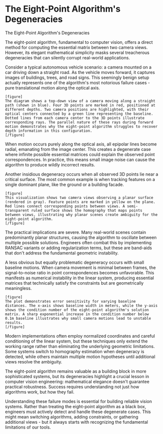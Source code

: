 # The Eight-Point Algorithm's Degeneracies

The Eight-Point Algorithm's Degeneracies

The eight-point algorithm, fundamental to computer vision, offers a direct method for computing the essential matrix between two camera views. However, its elegant mathematical simplicity masks several treacherous degeneracies that can silently corrupt real-world applications.

Consider a typical autonomous vehicle scenario: a camera mounted on a car driving down a straight road. As the vehicle moves forward, it captures images of buildings, trees, and road signs. This seemingly benign setup actually represents one of the algorithm's most notorious failure cases - pure translational motion along the optical axis.

```
[figure]
The diagram shows a top-down view of a camera moving along a straight path (shown in blue). Four 3D points are marked in red, positioned at different depths. Two camera positions are highlighted, with their optical centers connected by a green line representing the baseline. Dotted lines from each camera center to the 3D points illustrate corresponding rays. The parallel nature of these rays during forward motion demonstrates why the eight-point algorithm struggles to recover depth information in this configuration.
[/figure]
```

When motion occurs purely along the optical axis, all epipolar lines become radial, emanating from the image center. This creates a degenerate case where infinite possible essential matrices could explain the observed point correspondences. In practice, this means small image noise can cause the algorithm to produce wildly incorrect results.

Another insidious degeneracy occurs when all observed 3D points lie near a critical surface. The most common example is when tracking features on a single dominant plane, like the ground or a building facade.

```
[figure]
This visualization shows two camera views observing a planar surface (rendered in gray). Feature points are marked in yellow on the plane. Red lines connect corresponding points between views. A semi-transparent ruled surface shows the homography that maps points between views, illustrating why planar scenes create ambiguity for the eight-point algorithm.
[/figure]
```

The practical implications are severe. Many real-world scenes contain predominantly planar structures, causing the algorithm to oscillate between multiple possible solutions. Engineers often combat this by implementing RANSAC variants or adding regularization terms, but these are band-aids that don't address the fundamental geometric instability.

A less obvious but equally problematic degeneracy occurs with small baseline motions. When camera movement is minimal between frames, the signal-to-noise ratio in point correspondences becomes unfavorable. This manifests as numerical instability in the linear system, producing essential matrices that technically satisfy the constraints but are geometrically meaningless.

```
[figure]
The plot demonstrates error sensitivity for varying baseline distances. The x-axis shows baseline width in meters, while the y-axis shows the condition number of the eight-point algorithm's solution matrix. A sharp exponential increase in the condition number below 0.1m baseline illustrates why small camera motions lead to unstable results.
[/figure]
```

Modern implementations often employ normalized coordinates and careful conditioning of the linear system, but these techniques only extend the working range rather than eliminating the underlying geometric limitations. Some systems switch to homography estimation when degeneracy is detected, while others maintain multiple motion hypotheses until additional views resolve the ambiguity.

The eight-point algorithm remains valuable as a building block in more sophisticated systems, but its degeneracies highlight a crucial lesson in computer vision engineering: mathematical elegance doesn't guarantee practical robustness. Success requires understanding not just how algorithms work, but how they fail.

Understanding these failure modes is essential for building reliable vision systems. Rather than treating the eight-point algorithm as a black box, engineers must actively detect and handle these degenerate cases. This might mean switching algorithms, adding constraints, or gathering additional views - but it always starts with recognizing the fundamental limitations of our tools.